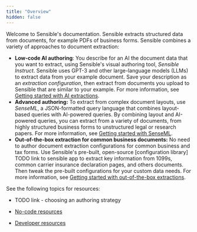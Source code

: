 ```yaml
---
title: "Overview"
hidden: false
---
```


Welcome to Sensible's documentation. Sensible extracts structured data from documents, for example PDFs of business forms. Sensible combines a variety of approaches to document extraction:

- **Low-code AI authoring**: You describe for an AI the document data that you want to extract, using Sensible's visual authoring tool, *Sensible Instruct*. Sensible uses GPT-3 and other large-language models (LLMs) to extract data from your example document. Save your description as an *extraction configuration*, then extract from documents you upload to Sensible that are similar to your example.  For more information, see [Getting started with AI extractions](doc:getting-started-ai).
- **Advanced authoring:**  To extract from complex document layouts, use *SenseML*, a JSON-formatted query language that combines layout-based queries with AI-powered queries. By combining layout and AI-powered queries, you can extract from a variety of documents, from highly structured business forms to unstructured legal or research papers. For more information, see [Getting started with SenseML](doc:getting-started).
-  **Out-of-the-box extraction for common business documents:**  No need to author document extraction configurations for common business and tax forms. Use Sensible's pre-built, open-source [configuration library] TODO link to sensible app to extract key information from  1099s, common carrier insurance declaration pages, and others documents. Then tweak the pre-built configurations for your custom data needs. For more information, see [Getting started with out-of-the-box extractions](doc:excel-quickstart).

See the following topics for resources:

- TODO link - choosing an authoring strategy

- [No-code resources](doc:no-code)
- [Developer resources](doc:developer)



